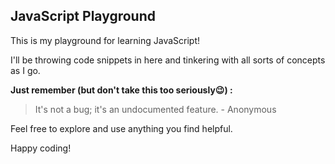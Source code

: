 ## JavaScript Playground 

This is my playground for learning JavaScript!   

I'll be throwing code snippets in here and tinkering with all sorts of concepts as I go.  

**Just remember (but don't take this too seriously😉) :**
> It's not a bug; it's an undocumented feature.  - Anonymous

Feel free to explore and use anything you find helpful.

Happy coding!
